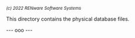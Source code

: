 <small>*(c) 2022 RENware Software Systems*</small>


This directory contains the physical database files.


--- ooo ---
